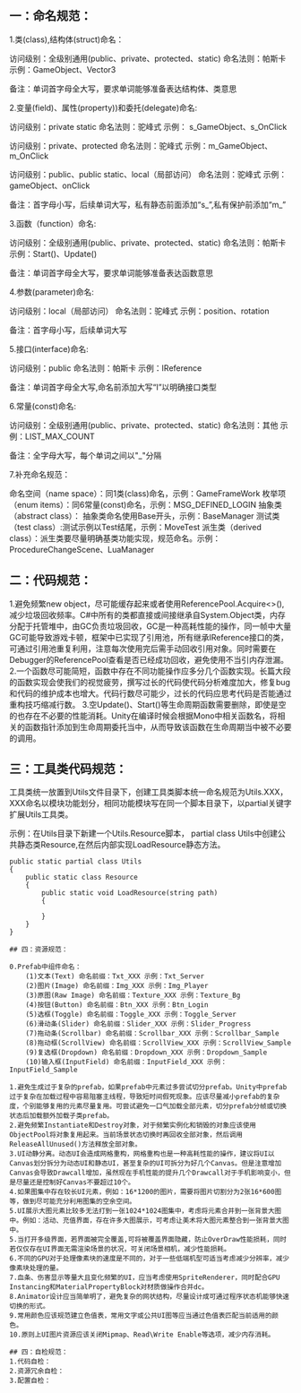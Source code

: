 ## 一：命名规范：

1.类(class),结构体(struct)命名：

访问级别：全级别通用(public、private、protected、static)
命名法则：帕斯卡
示例：GameObject、Vector3

备注：单词首字母全大写，要求单词能够准备表达结构体、类意思

2.变量(field)、属性(property))和委托(delegate)命名:

访问级别：private static
命名法则：驼峰式
示例： s_GameObject、s_OnClick

访问级别：private、protected
命名法则：驼峰式
示例：m_GameObject、m_OnClick

访问级别：public、public static、local（局部访问）
命名法则：驼峰式
示例：gameObject、onClick

备注：首字母小写，后续单词大写，私有静态前面添加“s_”,私有保护前添加“m_”

3.函数（function）命名:

访问级别：全级别通用(public、private、protected、static)
命名法则：帕斯卡
示例：Start()、Update()

备注：单词首字母全大写，要求单词能够准备表达函数意思

4.参数(parameter)命名:

访问级别：local（局部访问）
命名法则：驼峰式
示例：position、rotation

备注：首字母小写，后续单词大写

5.接口(interface)命名:

访问级别：public
命名法则：帕斯卡
示例：IReference

备注：单词首字母全大写,命名前添加大写“I”以明确接口类型

6.常量(const)命名:

访问级别：全级别通用(public、private、protected、static)
命名法则：其他
示例：LIST_MAX_COUNT

备注：全字母大写，每个单词之间以"_"分隔

7.补充命名规范：

命名空间（name space）：同1类(class)命名，示例：GameFrameWork
枚举项（enum items）：同6常量(const)命名，示例：MSG_DEFINED_LOGIN
抽象类（abstract class）： 抽象类命名使用Base开头，示例：BaseManager
测试类（test class）:测试示例以Test结尾，示例：MoveTest
派生类（derived class）：派生类要尽量明确基类功能实现，规范命名。示例：ProcedureChangeScene、LuaManager

## 二：代码规范：
1.避免频繁new object，尽可能缓存起来或者使用ReferencePool.Acquire<>(),减少垃圾回收频率。C#中所有的类都直接或间接继承自System.Object类，内存分配于托管堆中，由GC负责垃圾回收，GC是一种高耗性能的操作，同一帧中大量GC可能导致游戏卡顿，框架中已实现了引用池，所有继承IReference接口的类，可通过引用池重复利用，注意每次使用完后需手动回收引用对象。同时需要在Debugger的ReferencePool查看是否已经成功回收，避免使用不当引内存泄漏。
2.一个函数尽可能简短，函数中存在不同功能操作应多分几个函数实现。长篇大段的函数实现会使我们的视觉疲劳，撰写过长的代码使代码分析难度加大，修复bug和代码的维护成本也增大。代码行数尽可能少，过长的代码应思考代码是否能通过重构技巧缩减行数。
3.空Update()、Start()等生命周期函数需要删除，即使是空的也存在不必要的性能消耗。Unity在编译时候会根据Mono中相关函数名，将相关的函数指针添加到生命周期委托当中，从而导致该函数在生命周期当中被不必要的调用。

## 三：工具类代码规范：
工具类统一放置到Utils文件目录下，创建工具类脚本统一命名规范为Utils.XXX，XXX命名以模块功能划分，相同功能模块写在同一个脚本目录下，以partial关键字扩展Utils工具类。

示例：在Utils目录下新建一个Utils.Resource脚本， partial class Utils中创建公共静态类Resource,在然后内部实现LoadResource静态方法。

    public static partial class Utils
    {
        public static class Resource
        {
            public static void LoadResource(string path)
            {
                
            }
        }
    }
	
	## 四：资源规范：
	
	0.Prefab中组件命名：
		(1)文本(Text) 命名前缀：Txt_XXX 示例：Txt_Server
		(2)图片(Image) 命名前缀：Img_XXX 示例：Img_Player
		(3)原图(Raw Image) 命名前缀：Texture_XXX 示例：Texture_Bg
		(4)按钮(Button) 命名前缀：Btn_XXX 示例：Btn_Login
		(5)选框(Toggle) 命名前缀：Toggle_XXX 示例：Toggle_Server
		(6)滑动条(Slider) 命名前缀：Slider_XXX 示例：Slider_Progress
		(7)拖动条(Scrollbar) 命名前缀：Scrollbar_XXX 示例：Scrollbar_Sample
		(8)拖动框(ScrollView) 命名前缀：ScrollView_XXX 示例：ScrollView_Sample
		(9)复选框(Dropdown) 命名前缀：Dropdown_XXX 示例：Dropdown_Sample
		(10)输入框(InputField) 命名前缀：InputField_XXX 示例：InputField_Sample
	
	1.避免生成过于复杂的prefab，如果prefab中元素过多尝试切分prefab。Unity中prefab过于复杂在加载过程中容易阻塞主线程，导致短时间假死现象。应该尽量减小prefab的复杂度，个别能够复用的元素尽量复用。可尝试避免一口气加载全部元素，切分prefab分帧或切换状态后加载额外加载子类prefab。
	2.避免频繁Instantiate和Destroy对象，对于频繁实例化和销毁的对象应该使用ObjectPool将对象复用起来。当前场景状态切换时再回收全部对象，然后调用ReleaseAllUnused()方法释放全部对象。
	3.UI动静分离。动态UI会造成网格重构，网格重构也是一种高耗性能的操作，建议将UI以Canvas划分拆分为动态UI和静态UI，甚至复杂的UI可拆分为好几个Canvas。但是注意增加Canvas会导致Drawcall增加，虽然现在手机性能的提升几个Drawcall对于手机影响变小，但是尽量还是控制好Canvas不要超过10个。
	4.如果图集中存在较长UI元素，例如：16*1200的图片，需要将图片切割分为2张16*600图等，做到尽可能充分利用图集的空余空间。
	5.UI展示大图元素比较多无法打到一张1024*1024图集中，考虑将元素合并到一张背景大图中。例如：活动、充值界面，存在许多大图展示，可考虑让美术将大图元素整合到一张背景大图中。
	5.当打开多级界面，若界面被完全覆盖,可将被覆盖界面隐藏，防止OverDraw性能损耗，同时若仅仅存在UI界面无需渲染场景的状况，可关闭场景相机，减少性能损耗。
	6.不同的GPU对于处理像素块的速度是不同的，对于一些低端机型可适当考虑减少分辨率，减少像素块处理的量。
	7.血条、伤害显示等量大且变化频繁的UI，应当考虑使用SpriteRenderer，同时配合GPU Instancing和MaterialPropertyBlock对材质做操作合并dc。
	8.Animator设计应当简单明了，避免复杂的网状结构，尽量设计成可通过程序状态机能够快速切换的形式。
	9.常用颜色应该规范建立色值表，常用文字或公共UI图等应当通过色值表匹配当前适用的颜色。
	10.原则上UI图片资源应该关闭Mipmap、Read\Write Enable等选项，减少内存消耗。
	
	## 四：自检规范：
	1.代码自检：
	2.资源冗余自检：
	3.配置自检：
